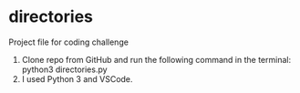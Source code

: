 # directories
Project file for coding challenge

1. Clone repo from GitHub and run the following command in the terminal: python3 directories.py
2. I used Python 3 and VSCode.
   
